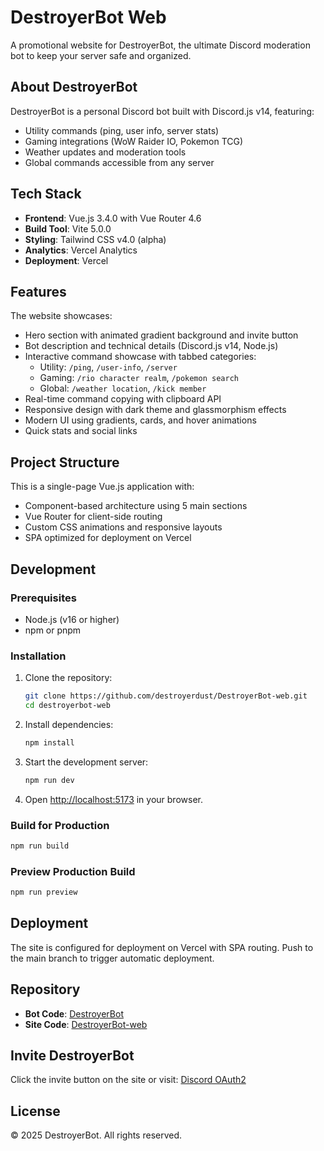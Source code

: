 # DestroyerBot Web

A promotional website for DestroyerBot, the ultimate Discord moderation bot to keep your server safe and organized.

## About DestroyerBot

DestroyerBot is a personal Discord bot built with Discord.js v14, featuring:
- Utility commands (ping, user info, server stats)
- Gaming integrations (WoW Raider IO, Pokemon TCG)
- Weather updates and moderation tools
- Global commands accessible from any server

## Tech Stack

- **Frontend**: Vue.js 3.4.0 with Vue Router 4.6
- **Build Tool**: Vite 5.0.0
- **Styling**: Tailwind CSS v4.0 (alpha)
- **Analytics**: Vercel Analytics
- **Deployment**: Vercel

## Features

The website showcases:
- Hero section with animated gradient background and invite button
- Bot description and technical details (Discord.js v14, Node.js)
- Interactive command showcase with tabbed categories:
  - Utility: `/ping`, `/user-info`, `/server`
  - Gaming: `/rio character realm`, `/pokemon search`
  - Global: `/weather location`, `/kick member`
- Real-time command copying with clipboard API
- Responsive design with dark theme and glassmorphism effects
- Modern UI using gradients, cards, and hover animations
- Quick stats and social links

## Project Structure

This is a single-page Vue.js application with:
- Component-based architecture using 5 main sections
- Vue Router for client-side routing
- Custom CSS animations and responsive layouts
- SPA optimized for deployment on Vercel

## Development

### Prerequisites

- Node.js (v16 or higher)
- npm or pnpm

### Installation

1. Clone the repository:
   ```bash
   git clone https://github.com/destroyerdust/DestroyerBot-web.git
   cd destroyerbot-web
   ```

2. Install dependencies:
   ```bash
   npm install
   ```

3. Start the development server:
   ```bash
   npm run dev
   ```

4. Open [http://localhost:5173](http://localhost:5173) in your browser.

### Build for Production

```bash
npm run build
```

### Preview Production Build

```bash
npm run preview
```

## Deployment

The site is configured for deployment on Vercel with SPA routing. Push to the main branch to trigger automatic deployment.

## Repository

- **Bot Code**: [DestroyerBot](https://github.com/destroyerdust/DestroyerBot)
- **Site Code**: [DestroyerBot-web](https://github.com/destroyerdust/DestroyerBot-web)

## Invite DestroyerBot

Click the invite button on the site or visit: [Discord OAuth2](https://discord.com/oauth2/authorize?client_id=773000914319048736&scope=bot%20applications.commands&permissions=347136)

## License

© 2025 DestroyerBot. All rights reserved.
